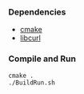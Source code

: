 ### Dependencies

- [cmake](https://cmake.org/)
- [libcurl](https://curl.se/)

### Compile and Run

```
cmake .
./BuildRun.sh
```

